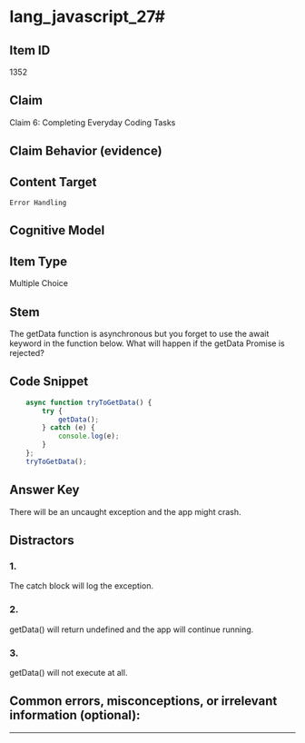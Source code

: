 # lang_javascript_27#

## Item ID
1352

## Claim
Claim 6: Completing Everyday Coding Tasks

## Claim Behavior (evidence)


## Content Target
`Error Handling`

## Cognitive Model


## Item Type
Multiple Choice

## Stem
The getData function is asynchronous but you forget to use the await keyword in the function below. What will happen if the getData Promise is rejected?

## Code Snippet
```javascript
    async function tryToGetData() {
        try {
            getData();
        } catch (e) {
            console.log(e);
        }
    };
    tryToGetData();
```

## Answer Key
There will be an uncaught exception and the app might crash.

## Distractors

### 1.
The catch block will log the exception.

### 2.
getData() will return undefined and the app will continue running.

### 3.
getData() will not execute at all.

## Common errors, misconceptions, or irrelevant information (optional):

---

